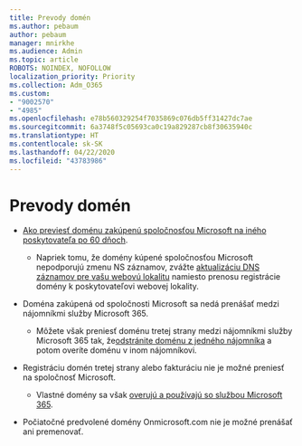 ```yaml
---
title: Prevody domén
ms.author: pebaum
author: pebaum
manager: mnirkhe
ms.audience: Admin
ms.topic: article
ROBOTS: NOINDEX, NOFOLLOW
localization_priority: Priority
ms.collection: Adm_O365
ms.custom:
- "9002570"
- "4985"
ms.openlocfilehash: e78b560329254f7035869c076db5ff31427dc7ae
ms.sourcegitcommit: 6a3748f5c05693ca0c19a829287cb8f30635940c
ms.translationtype: HT
ms.contentlocale: sk-SK
ms.lasthandoff: 04/22/2020
ms.locfileid: "43783986"
---
```

# <a name="domain-transfers"></a>Prevody domén

- [Ako previesť doménu zakúpenú spoločnosťou Microsoft na iného poskytovateľa po 60 dňoch](https://docs.microsoft.com/microsoft-365/admin/setup/domains-faq?view=o365-worldwide#can-i-transfer-a-domain-i-purchased-from-microsoft-to-another-provider).

    - Napriek tomu, že domény kúpené spoločnosťou Microsoft nepodporujú zmenu NS záznamov, zvážte [aktualizáciu DNS záznamov pre vašu webovú lokalitu](https://docs.microsoft.com/microsoft-365/admin/dns/update-dns-records-to-retain-current-hosting-provider?view=o365-worldwide) namiesto prenosu registrácie domény k poskytovateľovi webovej lokality.

- Doména zakúpená od spoločnosti Microsoft sa nedá prenášať medzi nájomníkmi služby Microsoft 365. 

    - Môžete však preniesť doménu tretej strany medzi nájomníkmi služby Microsoft 365 tak, že[odstránite doménu z jedného nájomníka](https://docs.microsoft.com/microsoft-365/admin/get-help-with-domains/remove-a-domain?view=o365-worldwide) a potom overíte doménu v inom nájomníkovi.

- Registráciu domén tretej strany alebo fakturáciu nie je možné preniesť na spoločnosť Microsoft.

    - Vlastné domény sa však [overujú a používajú so službou Microsoft 365](https://docs.microsoft.com/microsoft-365/admin/setup/add-domain?view=o365-worldwide).

- Počiatočné predvolené domény Onmicrosoft.com nie je možné prenášať ani premenovať.

